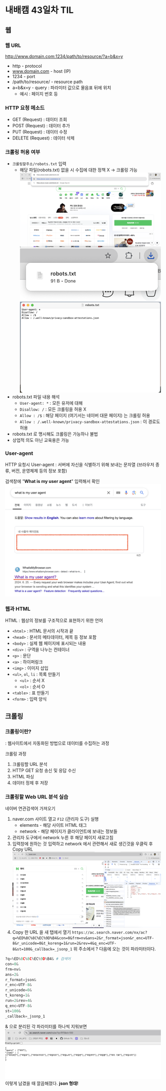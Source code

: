 # 내배캠 43일차 TIL
## 웹


### 웹 URL
http://www.domain.com:1234/path/to/resource/?a=b&x=y
* http - protocol
* www.domain.com - host (IP)
* 1234 - port
* /path/to/resource/ - resource path
* a=b&x=y - query : 파라미터 값으로 물음표 뒤에 위치 
  * 예시 : 페이지 번호 등
### HTTP 요청 메소드
* GET (Request) : 데이터 조회
* POST (Request) : 데이터 추가
* PUT (Request) : 데이터 수정
* DELETE (Request) : 데이터 삭제

### 크롤링 허용 여부
* `크롤링할주소/robots.txt` 입력
  * 해당 파일(robots.txt) 없을 시 수집에 대한 정책 X -> 크롤링 가능
![](/img/241125_naver.com:robots.png)
![](/img/241125_robots_txt.png)
![](/img/241125_robots_.png)
* robots.txt 파일 내용 해석
  * `User-agent: *` : 모든 유저에 대해
  * `Disallow: /` : 모든 크롤링을 허용 X
  * `Allow : /$` : 해당 페이지 (여기서는 네이버 대문 페이지) 는 크롤링 허용
  * `Allow : /.well-known/privacy-sandbox-attestations.json` : 이 경로도 허용
* robots.txt 로 명시해도 크롤링은 가능하나 불법
* 상업적 의도 아닌 교육용은 가능

### User-agent
HTTP 요청시 User-agent : 서버에 자신을 식별하기 위해 보내는 문자열 (브라우저 종류, 버전, 운영체제 등의 정보 포함)

검색창에 "**What is my user agent**" 입력해서 확인
![](/img/241125_user_agent.png)

### 웹과 HTML
HTML : 웹상의 정보를 구조적으로 표현하기 위한 언어
* `<html>` : HTML 문서의 시작과 끝
* `<head>` : 문서의 메타데이터, 제목 등 정보 포함
* `<body>` : 실제 웹 페이지에 표시되는 내용
* `<div>` : 구역을 나누는 컨테이너
* `<p>` : 문단
* `<a>` : 하이퍼링크
* `<img>` : 이미지 삽입
* `<ul>`, `ol`, `li` : 목록 만들기
  * `<ul>` : 순서 X 
  * `<ol>` : 순서 O
* `<table>` : 표 만들기
* `<form>` : 입력 양식


## 크롤링
### 크롤링이란?
: 웹사이트에서 자동화된 방법으로 데이터를 수집하는 과정

크롤링 과정
1. 크롤링할 URL 분석
2. HTTP GET 요청 송신 및 응답 수신
3. HTML 파싱
4. 데이터 정제 후 저장
### 크롤링할 Web URL 분석 실습
네이버 연관검색어 가져오기
1. naver.com 사이트 열고 `F12` (관리자 도구) 실행
   * elements - 해당 사이트 HTML 태그 
   * network - 해당 페이지가 클라이언트에 보내는 정보들
2. 관리자 도구에서 network 누른 후 해당 페이지 새로고침
3. 입력창에 원하는 것 입력하고 network 에서 관련해서 새로 생긴것을 우클릭 후 Copy URL 
![](/img/241125_network.png)
4. Copy 한 URL 을 새 탭에서 열기
```https://ac.search.naver.com/nx/ac?q=%ED%8C%8C%EC%9D%B4&con=0&frm=nv&ans=2&r_format=json&r_enc=UTF-8&r_unicode=0&t_koreng=1&run=2&rev=4&q_enc=UTF-8&st=100&_callback=_jsonp_1```
위 주소에서 ? 다음에 오는 것이 파라미터이다.
```py
?q=%ED%8C%8C%EC%9D%B4& # 검색어
con=0&
frm=nv&
ans=2&
r_format=json&
r_enc=UTF-8&
r_unicode=0&
t_koreng=1&
run=2&rev=4&
q_enc=UTF-8&
st=100&
_callback=_jsonp_1
```
& 으로 분리된 각 파라미터를 하나씩 지워보면
![](/img/241125_query.png)
이렇게 남겼을 때 깔끔해졌다.
**json 형태!**
